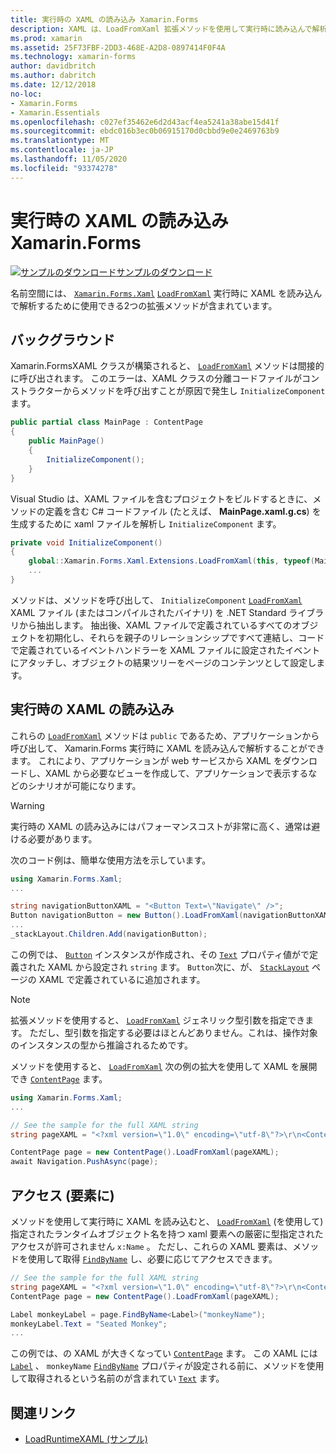 ```yaml
---
title: 実行時の XAML の読み込み Xamarin.Forms
description: XAML は、LoadFromXaml 拡張メソッドを使用して実行時に読み込んで解析することができます。
ms.prod: xamarin
ms.assetid: 25F73FBF-2DD3-468E-A2D8-0897414F0F4A
ms.technology: xamarin-forms
author: davidbritch
ms.author: dabritch
ms.date: 12/12/2018
no-loc:
- Xamarin.Forms
- Xamarin.Essentials
ms.openlocfilehash: c027ef35462e6d2d43acf4ea5241a38abe15d41f
ms.sourcegitcommit: ebdc016b3ec0b06915170d0cbbd9e0e2469763b9
ms.translationtype: MT
ms.contentlocale: ja-JP
ms.lasthandoff: 11/05/2020
ms.locfileid: "93374278"
---
```

# <a name="loading-xaml-at-runtime-in-xamarinforms"></a>実行時の XAML の読み込み Xamarin.Forms

[![サンプルのダウンロード](~/media/shared/download.png)サンプルのダウンロード](/samples/xamarin/xamarin-forms-samples/xaml-loadruntimexaml)

名前空間には、 [`Xamarin.Forms.Xaml`](xref:Xamarin.Forms.Xaml) [`LoadFromXaml`](xref:Xamarin.Forms.Xaml.Extensions.LoadFromXaml*) 実行時に XAML を読み込んで解析するために使用できる2つの拡張メソッドが含まれています。

## <a name="background"></a>バックグラウンド

Xamarin.FormsXAML クラスが構築されると、 [`LoadFromXaml`](xref:Xamarin.Forms.Xaml.Extensions.LoadFromXaml*) メソッドは間接的に呼び出されます。 このエラーは、XAML クラスの分離コードファイルがコンストラクターからメソッドを呼び出すことが原因で発生し `InitializeComponent` ます。

```csharp
public partial class MainPage : ContentPage
{
    public MainPage()
    {
        InitializeComponent();
    }
}
```

Visual Studio は、XAML ファイルを含むプロジェクトをビルドするときに、メソッドの定義を含む C# コードファイル (たとえば、 **MainPage.xaml.g.cs**) を生成するために xaml ファイルを解析し `InitializeComponent` ます。

```csharp
private void InitializeComponent()
{
    global::Xamarin.Forms.Xaml.Extensions.LoadFromXaml(this, typeof(MainPage));
    ...
}
```

メソッドは、メソッドを呼び出して、 `InitializeComponent` [`LoadFromXaml`](xref:Xamarin.Forms.Xaml.Extensions.LoadFromXaml*) XAML ファイル (またはコンパイルされたバイナリ) を .NET Standard ライブラリから抽出します。 抽出後、XAML ファイルで定義されているすべてのオブジェクトを初期化し、それらを親子のリレーションシップですべて連結し、コードで定義されているイベントハンドラーを XAML ファイルに設定されたイベントにアタッチし、オブジェクトの結果ツリーをページのコンテンツとして設定します。

## <a name="loading-xaml-at-runtime"></a>実行時の XAML の読み込み

これらの [`LoadFromXaml`](xref:Xamarin.Forms.Xaml.Extensions.LoadFromXaml*) メソッドは `public` であるため、アプリケーションから呼び出して、 Xamarin.Forms 実行時に XAML を読み込んで解析することができます。 これにより、アプリケーションが web サービスから XAML をダウンロードし、XAML から必要なビューを作成して、アプリケーションで表示するなどのシナリオが可能になります。

> [!WARNING]
> 実行時の XAML の読み込みにはパフォーマンスコストが非常に高く、通常は避ける必要があります。

次のコード例は、簡単な使用方法を示しています。

```csharp
using Xamarin.Forms.Xaml;
...

string navigationButtonXAML = "<Button Text=\"Navigate\" />";
Button navigationButton = new Button().LoadFromXaml(navigationButtonXAML);
...
_stackLayout.Children.Add(navigationButton);
```

この例では、 [`Button`](xref:Xamarin.Forms.Button) インスタンスが作成され、その [`Text`](xref:Xamarin.Forms.Button.Text) プロパティ値がで定義された XAML から設定され `string` ます。 `Button`次に、が、 [`StackLayout`](xref:Xamarin.Forms.StackLayout) ページの XAML で定義されているに追加されます。

> [!NOTE]
> 拡張メソッドを使用すると、 [`LoadFromXaml`](xref:Xamarin.Forms.Xaml.Extensions.LoadFromXaml*) ジェネリック型引数を指定できます。 ただし、型引数を指定する必要はほとんどありません。これは、操作対象のインスタンスの型から推論されるためです。

メソッドを使用すると、 [`LoadFromXaml`](xref:Xamarin.Forms.Xaml.Extensions.LoadFromXaml*) 次の例の拡大を使用して XAML を展開でき [`ContentPage`](xref:Xamarin.Forms.ContentPage) ます。

```csharp
using Xamarin.Forms.Xaml;
...

// See the sample for the full XAML string
string pageXAML = "<?xml version=\"1.0\" encoding=\"utf-8\"?>\r\n<ContentPage xmlns=\"http://xamarin.com/schemas/2014/forms\"\nxmlns:x=\"http://schemas.microsoft.com/winfx/2009/xaml\"\nx:Class=\"LoadRuntimeXAML.CatalogItemsPage\"\nTitle=\"Catalog Items\">\n</ContentPage>";

ContentPage page = new ContentPage().LoadFromXaml(pageXAML);
await Navigation.PushAsync(page);
```

## <a name="accessing-elements"></a>アクセス (要素に)

メソッドを使用して実行時に XAML を読み込むと、 [`LoadFromXaml`](xref:Xamarin.Forms.Xaml.Extensions.LoadFromXaml*) (を使用して) 指定されたランタイムオブジェクト名を持つ xaml 要素への厳密に型指定されたアクセスが許可されません `x:Name` 。 ただし、これらの XAML 要素は、メソッドを使用して取得 [`FindByName`](xref:Xamarin.Forms.NameScopeExtensions.FindByName*) し、必要に応じてアクセスできます。

```csharp
// See the sample for the full XAML string
string pageXAML = "<?xml version=\"1.0\" encoding=\"utf-8\"?>\r\n<ContentPage xmlns=\"http://xamarin.com/schemas/2014/forms\"\nxmlns:x=\"http://schemas.microsoft.com/winfx/2009/xaml\"\nx:Class=\"LoadRuntimeXAML.CatalogItemsPage\"\nTitle=\"Catalog Items\">\n<StackLayout>\n<Label x:Name=\"monkeyName\"\n />\n</StackLayout>\n</ContentPage>";
ContentPage page = new ContentPage().LoadFromXaml(pageXAML);

Label monkeyLabel = page.FindByName<Label>("monkeyName");
monkeyLabel.Text = "Seated Monkey";
...
```

この例では、の XAML が大きくなってい [`ContentPage`](xref:Xamarin.Forms.ContentPage) ます。 この XAML には [`Label`](xref:Xamarin.Forms.Label) 、 `monkeyName` [`FindByName`](xref:Xamarin.Forms.NameScopeExtensions.FindByName*) プロパティが設定される前に、メソッドを使用して取得されるという名前のが含まれてい [`Text`](xref:Xamarin.Forms.Label.Text) ます。

## <a name="related-links"></a>関連リンク

- [LoadRuntimeXAML (サンプル)](/samples/xamarin/xamarin-forms-samples/xaml-loadruntimexaml)